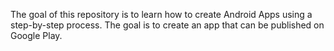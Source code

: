 The goal of this repository is to learn how to create Android Apps using a step-by-step process. The goal is to create an app that can be published on Google Play.

